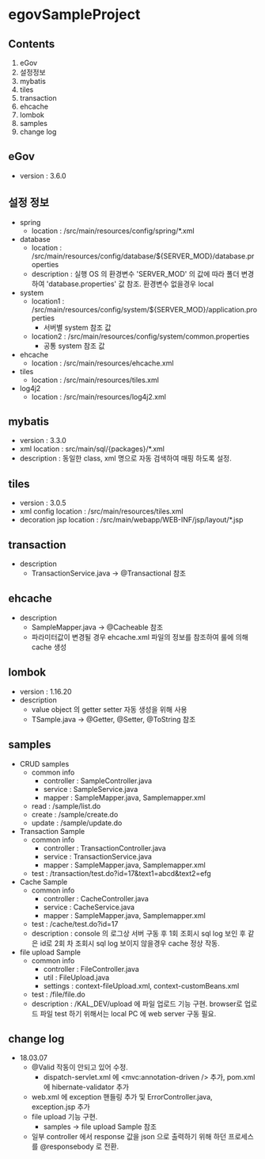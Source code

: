 egovSampleProject
=============


Contents
-------------
1. eGov
2. 설정정보
3. mybatis
4. tiles
5. transaction
6. ehcache
7. lombok
8. samples
9. change log


eGov
-------------
* version : 3.6.0


설정 정보
-------------
* spring
	* location : /src/main/resources/config/spring/*.xml
* database
	* location : /src/main/resources/config/database/${SERVER_MOD}/database.properties
	* description : 실행 OS 의 환경변수 'SERVER_MOD' 의 값에 따라 폴더 변경하여 'database.properties' 값 참조. 환경변수 없을경우 local
* system
	* location1 : /src/main/resources/config/system/${SERVER_MOD}/application.properties
		* 서버별 system 참조 값
	* location2 : /src/main/resources/config/system/common.properties
		* 공통 system 참조 값
* ehcache
	* location : /src/main/resources/ehcache.xml	
* tiles
	* location : /src/main/resources/tiles.xml
* log4j2
	* location : /src/main/resources/log4j2.xml
	

mybatis
-------------	
* version : 3.3.0
* xml location : src/main/sql/{packages}/*.xml
* description : 동일한 class, xml 명으로 자동 검색하여 매핑 하도록 설정.


tiles
-------------
* version : 3.0.5
* xml config location : /src/main/resources/tiles.xml
* decoration jsp location : /src/main/webapp/WEB-INF/jsp/layout/*.jsp


transaction
-------------
* description
	* TransactionService.java -> @Transactional 참조
	
ehcache
-------------
* description
	* SampleMapper.java -> @Cacheable 참조
	* 파라미터값이 변경될 경우 ehcache.xml 파일의 정보를 참조하여 룰에 의해 cache 생성
	
lombok
-------------
* version : 1.16.20
* description
	* value object 의 getter setter 자동 생성을 위해 사용
	* TSample.java -> @Getter, @Setter, @ToString 참조

samples
-------------
* CRUD samples
	* common info
		* controller : SampleController.java
		* service : SampleService.java
		* mapper : SampleMapper.java, Samplemapper.xml
	* read : /sample/list.do
	* create : /sample/create.do
	* update : /sample/update.do	
* Transaction Sample
	* common info
		* controller : TransactionController.java
		* service : TransactionService.java
		* mapper : SampleMapper.java, Samplemapper.xml
	* test : /transaction/test.do?id=17&text1=abcd&text2=efg
* Cache Sample
	* common info
		* controller : CacheController.java
		* service : CacheService.java
		* mapper : SampleMapper.java, Samplemapper.xml
	* test : /cache/test.do?id=17
	* description : console 의 로그상 서버 구동 후 1회 조회시 sql log 보인 후 같은 id로 2회 차 조회시 sql log 보이지 않을경우 cache 정상 작동.
* file upload Sample
	* common info
		* controller : FileController.java
		* util : FileUpload.java
		* settings : context-fileUpload.xml, context-customBeans.xml
	* test : /file/file.do
	* description : /KAL_DEV/upload 에 파일 업로드 기능 구현. browser로 업로드 파일 test 하기 위해서는 local PC 에 web server 구동 필요.
	
change log
-------------
* 18.03.07
	* @Valid 작동이 안되고 있어 수정.
		* dispatch-servlet.xml 에 <mvc:annotation-driven /> 추가, pom.xml 에 hibernate-validator 추가
	* web.xml 에 exception 핸들링 추가 및 ErrorController.java, exception.jsp 추가
	* file upload 기능 구현.
		* samples -> file upload Sample 참조
	* 일부 controller 에서 response 값을 json 으로 출력하기 위해 하던 프로세스를 @responsebody 로 전환.

